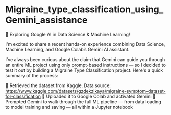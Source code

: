 # Migraine_type_classification_using_Gemini_assistance

🚀 Exploring Google AI in Data Science & Machine Learning!

I'm excited to share a recent hands-on experience combining Data Science, Machine Learning, and Google Colab’s Gemini AI assistant.

I’ve always been curious about the claim that Gemini can guide you through an entire ML project using only prompt-based instructions — so I decided to test it out by building a Migraine Type Classification project. Here's a quick summary of the process:

🔹 Retrieved the dataset from Kaggle. Data source: https://www.kaggle.com/datasets/gzdekzlkaya/migraine-symptom-dataset-for-classification
🔹 Uploaded it to Google Colab and activated Gemini
🔹 Prompted Gemini to walk through the full ML pipeline — from data loading to model training and saving — all within a Jupyter notebook
